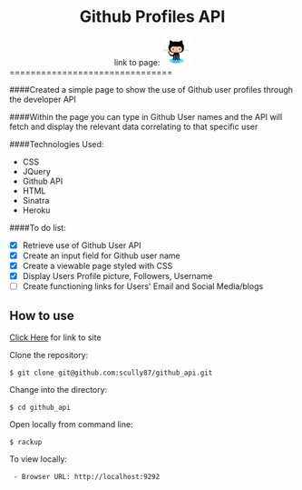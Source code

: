 <div align="center"><h1>Github Profiles API</h1>
link to page: <a href=https://github-api-.herokuapp.com/>
	<img src="public/img/images.jpeg" width="50"></a><br> </div>
===============================

####Created a simple page to show the use of Github user profiles through the developer API

####Within the page you can type in Github User names and the API will fetch and display the relevant data correlating to that specific user

####Technologies Used:

  - CSS
  - JQuery
  - Github API
  - HTML
  - Sinatra
  - Heroku

####To do list:
  - [x] Retrieve use of Github User API
  - [x] Create an input field for Github user name
  - [x] Create a viewable page styled with CSS
  - [x] Display Users Profile picture, Followers, Username
  - [ ] Create functioning links for Users' Email and Social Media/blogs

How to use
----------

[Click Here](https://salty-mountain-4898.herokuapp.com/) for link to site

Clone the repository:
```shell
$ git clone git@github.com:scully87/github_api.git
```

Change into the directory:
```shell
$ cd github_api
```

Open locally from command line:
```shell
$ rackup
```

To view locally:
```shell
 - Browser URL: http://localhost:9292
```